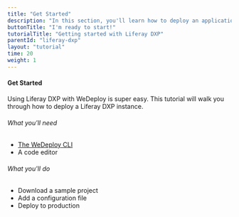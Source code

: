 ```yaml
---
title: "Get Started"
description: "In this section, you'll learn how to deploy an application using Liferay DXP."
buttonTitle: "I'm ready to start!"
tutorialTitle: "Getting started with Liferay DXP"
parentId: "liferay-dxp"
layout: "tutorial"
time: 20
weight: 1
---
```


#### Get Started

Using Liferay DXP with WeDeploy is super easy. This tutorial will walk you through how to deploy a Liferay DXP instance.

###### What you'll need

<ul class="checklist">
  <li><a href="https://wedeploy.com/docs/configure/command-line/" target="_blank">The WeDeploy CLI</a></li>
  <li>A code editor</li>
</ul>

###### What you'll do

<ul class="checklist">
  <li>Download a sample project</li>
  <li>Add a configuration file</li>
  <li>Deploy to production</li>
</ul>

